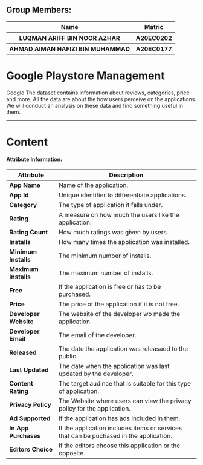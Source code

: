 ## Group Members: 
<table align = "center">
  <tr> 
    <th>Name</th>
    <th>Matric</th>
  </tr>
  <tr>
    <th>LUQMAN ARIFF BIN NOOR AZHAR</th>
    <th>A20EC0202</th>
  </tr>
<tr>
    <th>AHMAD AIMAN HAFIZI BIN MUHAMMAD</th>
    <th>A20EC0177</th>
  </tr>
</table>
<h1>Google Playstore Management</h1>
Google
The dataset contains information about reviews, categories, price and more. All the data are about the how users perceive on the applications. We will conduct an analysis on these data and find something useful in them.


<hr>
<h1>Content</h1>

#### Attribute Information:
| Attribute | Description |
| --- | --- |
| **App Name** |   Name of the application.  |
|**App Id** |   Unique identifier to differentiate applications. |
| **Category** | The type of application it falls under.|
| **Rating** |  A measure on how much the users like the application.|
| **Rating Count** | How much ratings was given by users.|
| **Installs** |  How many times the application was installed.|
| **Minimum Installs** | The minimum number of installs.|
| **Maximum Installs** | The maximum number of installs.  |
| **Free** |  If the application is free or has to be purchased.   |
|**Price** |  The price of the application if it is not free. |
| **Developer Website** | The website of the developer wo made the application.|
| **Developer Email** | The email of the developer.|
| **Released** | The date the application was releasaed to the public.|
| **Last Updated** |   The date when the application was last updated by the developer.|
| **Content Rating** |   The target audince that is suitable for this type of application.|
| **Privacy Policy** |   The Website where users can view the privacy policy for the application. |
| **Ad Supported** |   If the application has ads included in them. |
| **In App Purchases** |   If the application includes items or services that can be puchased in the application.|
| **Editors Choice** |   If the editors choose this application or the opposite.|
